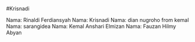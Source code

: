 #Krisnadi



Nama: Rinaldi Ferdiansyah
Nama: Krisnadi
Nama: dian nugroho from kemal
Nama: sarangidea
Nama: Kemal Anshari Elmizan
Nama: Fauzan Hilmy Abyan

